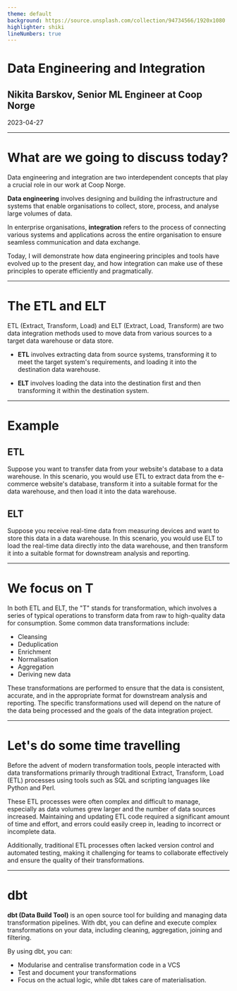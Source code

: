 ```yaml
---
theme: default
background: https://source.unsplash.com/collection/94734566/1920x1080
highlighter: shiki
lineNumbers: true
---
```


# Data Engineering and Integration
## Nikita Barskov, Senior ML Engineer at Coop Norge

2023-04-27

---

# What are we going to discuss today?

Data engineering and integration are two interdependent concepts
that play a crucial role in our work at Coop Norge.

**Data engineering** involves designing and building the infrastructure
and systems that enable organisations to collect, store, process,
and analyse large volumes of data.

In enterprise organisations, **integration** refers to the process of
connecting various systems and applications across the entire organisation
to ensure seamless communication and data exchange.

Today, I will demonstrate how data engineering principles and tools have
evolved up to the present day, and how integration can make use of these
principles to operate efficiently and pragmatically.

---

# The ETL and ELT

ETL (Extract, Transform, Load) and ELT (Extract, Load, Transform) are two data integration methods used to move data from various sources to a target data warehouse or data store.

- **ETL** involves extracting data from source systems, transforming it to meet
  the target system's requirements, and loading it into the destination data
  warehouse.

- **ELT** involves loading the data into the destination first and then
  transforming it within the destination system.

---

# Example

## ETL

Suppose you want to transfer data from your website's database to a data
warehouse. In this scenario, you would use ETL to extract data from the
e-commerce website's database, transform it into a suitable format for
the data warehouse, and then load it into the data warehouse.

## ELT

Suppose you receive real-time data from measuring devices and want to store this data in a data warehouse. In this scenario, you would use ELT to load the
real-time data directly into the data warehouse, and then transform it into a suitable format for downstream analysis and reporting.

---

# We focus on T

In both ETL and ELT, the "T" stands for transformation,
which involves a series of typical operations to transform
data from raw to high-quality data for consumption.
Some common data transformations include:

- Cleansing
- Deduplication
- Enrichment
- Normalisation
- Aggregation
- Deriving new data

These transformations are performed to ensure that the data is consistent,
accurate, and in the appropriate format for downstream analysis and reporting.
The specific transformations used will depend on the nature of the data being
processed and the goals of the data integration project.

---

# Let's do some time travelling

Before the advent of modern transformation tools, people interacted with data
transformations primarily through traditional Extract, Transform, Load (ETL)
processes using tools such as SQL and scripting languages like Python and Perl.

These ETL processes were often complex and difficult to manage, especially as
data volumes grew larger and the number of data sources increased. Maintaining
and updating ETL code required a significant amount of time and effort, and
errors could easily creep in, leading to incorrect or incomplete data.

Additionally, traditional ETL processes often lacked version control and
automated testing, making it challenging for teams to collaborate effectively
and ensure the quality of their transformations.

---

# dbt

**dbt (Data Build Tool)** is an open source tool for building and managing data
transformation pipelines. With dbt, you can define and execute complex
transformations on your data, including cleaning, aggregation, joining and
filtering.

By using dbt, you can:

- Modularise and centralise transformation code in a VCS
- Test and document your transformations
- Focus on the actual logic, while dbt takes care of materialisation.

